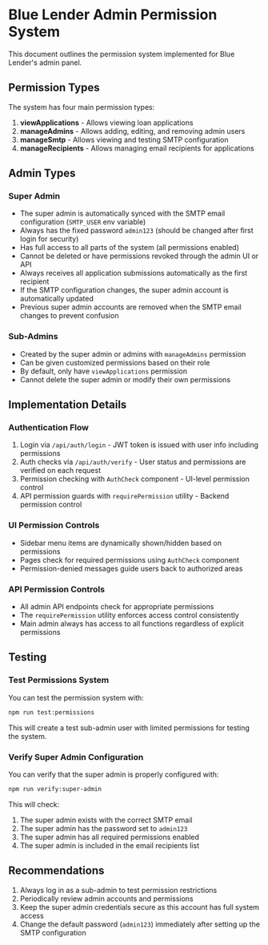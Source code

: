 # Blue Lender Admin Permission System

This document outlines the permission system implemented for Blue Lender's admin panel.

## Permission Types

The system has four main permission types:

1. **viewApplications** - Allows viewing loan applications
2. **manageAdmins** - Allows adding, editing, and removing admin users
3. **manageSmtp** - Allows viewing and testing SMTP configuration
4. **manageRecipients** - Allows managing email recipients for applications

## Admin Types

### Super Admin

- The super admin is automatically synced with the SMTP email configuration (`SMTP_USER` env variable)
- Always has the fixed password `admin123` (should be changed after first login for security)
- Has full access to all parts of the system (all permissions enabled)
- Cannot be deleted or have permissions revoked through the admin UI or API
- Always receives all application submissions automatically as the first recipient
- If the SMTP configuration changes, the super admin account is automatically updated
- Previous super admin accounts are removed when the SMTP email changes to prevent confusion

### Sub-Admins

- Created by the super admin or admins with `manageAdmins` permission
- Can be given customized permissions based on their role
- By default, only have `viewApplications` permission
- Cannot delete the super admin or modify their own permissions

## Implementation Details

### Authentication Flow

1. Login via `/api/auth/login` - JWT token is issued with user info including permissions
2. Auth checks via `/api/auth/verify` - User status and permissions are verified on each request
3. Permission checking with `AuthCheck` component - UI-level permission control
4. API permission guards with `requirePermission` utility - Backend permission control

### UI Permission Controls

- Sidebar menu items are dynamically shown/hidden based on permissions
- Pages check for required permissions using `AuthCheck` component
- Permission-denied messages guide users back to authorized areas

### API Permission Controls

- All admin API endpoints check for appropriate permissions
- The `requirePermission` utility enforces access control consistently
- Main admin always has access to all functions regardless of explicit permissions

## Testing

### Test Permissions System

You can test the permission system with:

```bash
npm run test:permissions
```

This will create a test sub-admin user with limited permissions for testing the system.

### Verify Super Admin Configuration

You can verify that the super admin is properly configured with:

```bash
npm run verify:super-admin
```

This will check:

1. The super admin exists with the correct SMTP email
2. The super admin has the password set to `admin123`
3. The super admin has all required permissions enabled
4. The super admin is included in the email recipients list

## Recommendations

1. Always log in as a sub-admin to test permission restrictions
2. Periodically review admin accounts and permissions
3. Keep the super admin credentials secure as this account has full system access
4. Change the default password (`admin123`) immediately after setting up the SMTP configuration
